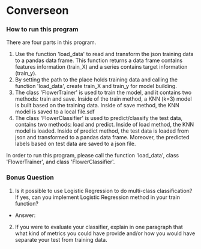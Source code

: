 # Converseon

### How to run this program
There are four parts in this program.
1. Use the function 'load_data' to read and transform the json training data to a pandas data frame. This function returns a data frame contains features information (train_X) and a series contains target information (train_y).
2. By setting the path to the place holds training data and calling the function 'load_data', create train_X and train_y for model building.
3. The class 'FlowerTrainer' is used to train the model, and it contains two methods: train and save. Inside of the train method, a KNN (k=3) model is built based on the training data. Inside of save method, the KNN model is saved to a local file.sdf
4. The class 'FlowerClassifier' is used to predict/classify the test data, contains two methods: load and predict. Inside of load method, the KNN model is loaded. Inside of predict method, the test data is loaded from json and transformed to a pandas data frame. Moreover, the predicted labels based on test data are saved to a json file.

In order to run this program, please call the function 'load_data', class 'FlowerTrainer', and class 'FlowerClassifier'.
### Bonus Question
1. Is it possible to use Logistic Regression to do multi-class classification? If yes, can you implement Logistic Regression method in your train function?
* Answer: 

2. If you were to evaluate your classifier, explain in one paragraph that what kind of metrics you could have provide and/or how you would have separate your test from training data.
